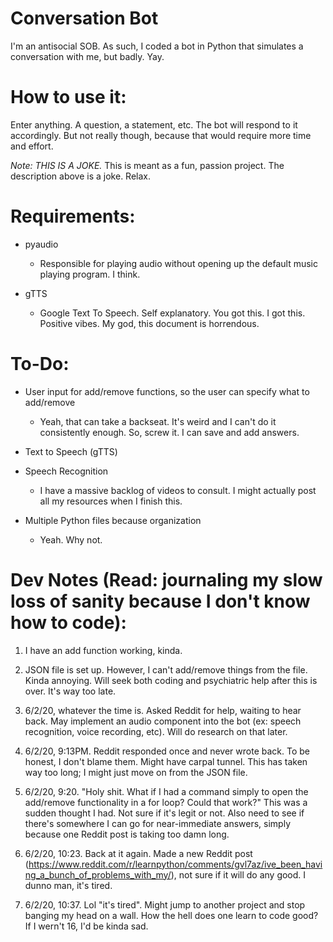 # Conversation Bot
I'm an antisocial SOB. As such, I coded a bot in Python that simulates a conversation with me, but badly. Yay.

# How to use it:
Enter anything. A question, a statement, etc. The bot will respond to it accordingly. But not really though, because that would require more time and effort.

*Note: THIS IS A JOKE.*
This is meant as a fun, passion project. The description above is a joke.
Relax.

# Requirements:
- pyaudio
    - Responsible for playing audio without opening up the default music playing program. I think.

- gTTS
  - Google Text To Speech. Self explanatory. You got this. I got this. Positive vibes. My god, this document is horrendous.

# To-Do:
- User input for add/remove functions, so the user can specify what to add/remove
    - Yeah, that can take a backseat. It's weird and I can't do it consistently enough. So, screw it. I can save and add answers. 

- Text to Speech (gTTS)
- Speech Recognition
    - I have a massive backlog of videos to consult. I might actually post all my resources when I finish this. 

- Multiple Python files because organization
    - Yeah. Why not.

# Dev Notes (Read: journaling my slow loss of sanity because I don't know how to code):
1. I have an add function working, kinda.

2. JSON file is set up. However, I can't add/remove things from the file. Kinda annoying. Will seek both coding and psychiatric help after this is over. It's way too late.

3. 6/2/20, whatever the time is. Asked Reddit for help, waiting to hear back. May implement an audio component into the bot (ex: speech recognition, voice recording, etc). Will do research on that later.

4. 6/2/20, 9:13PM. Reddit responded once and never wrote back. To be honest, I don't blame them. Might have carpal tunnel. This has taken way too long; I might just move on from the JSON file.

5. 6/2/20, 9:20. "Holy shit. What if I had a command simply to open the add/remove functionality in a for loop? Could that work?" This was a sudden thought I had. Not sure if it's legit or not. Also need to see if there's somewhere I can go for near-immediate answers, simply because one Reddit post is taking too damn long.

6. 6/2/20, 10:23. Back at it again. Made a new Reddit post (https://www.reddit.com/r/learnpython/comments/gvl7az/ive_been_having_a_bunch_of_problems_with_my/), not sure if it will do any good. I dunno man, it's tired.

7. 6/2/20, 10:37. Lol "it's tired". Might jump to another project and stop banging my head on a wall. How the hell does one learn to code good? If I wern't 16, I'd be kinda sad.